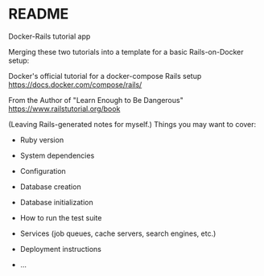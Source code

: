 # README

Docker-Rails tutorial app

Merging these two tutorials into a template for a basic Rails-on-Docker setup:

Docker's official tutorial for a docker-compose Rails setup https://docs.docker.com/compose/rails/

From the Author of "Learn Enough to Be Dangerous" https://www.railstutorial.org/book

(Leaving Rails-generated notes for myself.)
Things you may want to cover:

* Ruby version

* System dependencies

* Configuration

* Database creation

* Database initialization

* How to run the test suite

* Services (job queues, cache servers, search engines, etc.)

* Deployment instructions

* ...
